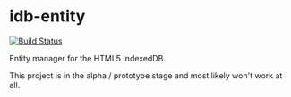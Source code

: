 # idb-entity

[![Build Status](https://travis-ci.org/jurca/idb-entity.svg?branch=master)](https://travis-ci.org/jurca/idb-entity)

Entity manager for the HTML5 IndexedDB.

This project is in the alpha / prototype stage and most likely won't work at
all.
